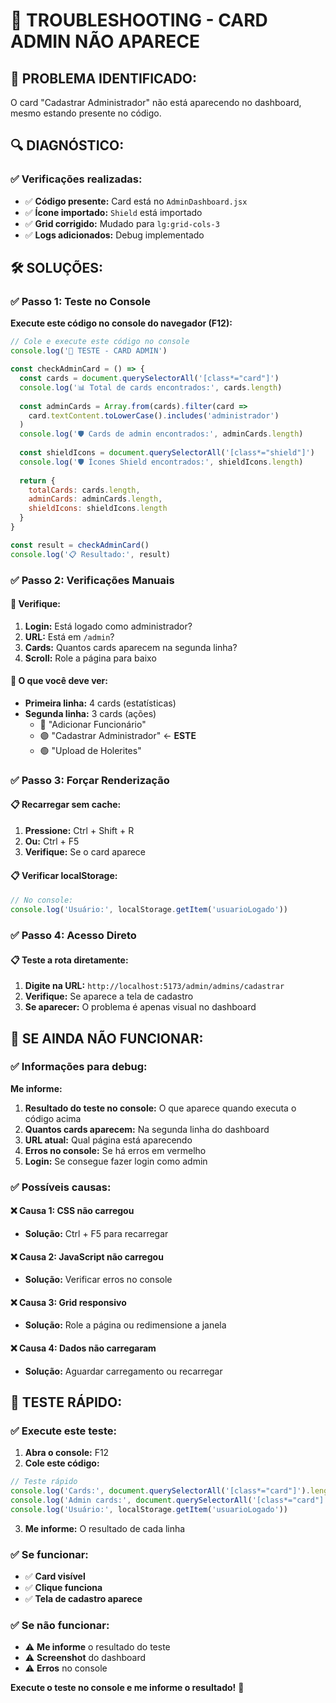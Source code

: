 # 🔧 TROUBLESHOOTING - CARD ADMIN NÃO APARECE

## 🎯 **PROBLEMA IDENTIFICADO:**

O card "Cadastrar Administrador" não está aparecendo no dashboard, mesmo estando presente no código.

## 🔍 **DIAGNÓSTICO:**

### **✅ Verificações realizadas:**
- ✅ **Código presente:** Card está no `AdminDashboard.jsx`
- ✅ **Ícone importado:** `Shield` está importado
- ✅ **Grid corrigido:** Mudado para `lg:grid-cols-3`
- ✅ **Logs adicionados:** Debug implementado

## 🛠️ **SOLUÇÕES:**

### **✅ Passo 1: Teste no Console**

**Execute este código no console do navegador (F12):**

```javascript
// Cole e execute este código no console
console.log('🧪 TESTE - CARD ADMIN')

const checkAdminCard = () => {
  const cards = document.querySelectorAll('[class*="card"]')
  console.log('📊 Total de cards encontrados:', cards.length)
  
  const adminCards = Array.from(cards).filter(card => 
    card.textContent.toLowerCase().includes('administrador')
  )
  console.log('🛡️ Cards de admin encontrados:', adminCards.length)
  
  const shieldIcons = document.querySelectorAll('[class*="shield"]')
  console.log('🛡️ Ícones Shield encontrados:', shieldIcons.length)
  
  return {
    totalCards: cards.length,
    adminCards: adminCards.length,
    shieldIcons: shieldIcons.length
  }
}

const result = checkAdminCard()
console.log('📋 Resultado:', result)
```

### **✅ Passo 2: Verificações Manuais**

#### **📱 Verifique:**
1. **Login:** Está logado como administrador?
2. **URL:** Está em `/admin`?
3. **Cards:** Quantos cards aparecem na segunda linha?
4. **Scroll:** Role a página para baixo

#### **📱 O que você deve ver:**
- **Primeira linha:** 4 cards (estatísticas)
- **Segunda linha:** 3 cards (ações)
  - 🔵 "Adicionar Funcionário"
  - 🟣 "Cadastrar Administrador" ← **ESTE**
  - 🟢 "Upload de Holerites"

### **✅ Passo 3: Forçar Renderização**

#### **📋 Recarregar sem cache:**
1. **Pressione:** Ctrl + Shift + R
2. **Ou:** Ctrl + F5
3. **Verifique:** Se o card aparece

#### **📋 Verificar localStorage:**
```javascript
// No console:
console.log('Usuário:', localStorage.getItem('usuarioLogado'))
```

### **✅ Passo 4: Acesso Direto**

#### **📋 Teste a rota diretamente:**
1. **Digite na URL:** `http://localhost:5173/admin/admins/cadastrar`
2. **Verifique:** Se aparece a tela de cadastro
3. **Se aparecer:** O problema é apenas visual no dashboard

## 🚨 **SE AINDA NÃO FUNCIONAR:**

### **✅ Informações para debug:**

**Me informe:**
1. **Resultado do teste no console:** O que aparece quando executa o código acima
2. **Quantos cards aparecem:** Na segunda linha do dashboard
3. **URL atual:** Qual página está aparecendo
4. **Erros no console:** Se há erros em vermelho
5. **Login:** Se consegue fazer login como admin

### **✅ Possíveis causas:**

#### **❌ Causa 1: CSS não carregou**
- **Solução:** Ctrl + F5 para recarregar

#### **❌ Causa 2: JavaScript não carregou**
- **Solução:** Verificar erros no console

#### **❌ Causa 3: Grid responsivo**
- **Solução:** Role a página ou redimensione a janela

#### **❌ Causa 4: Dados não carregaram**
- **Solução:** Aguardar carregamento ou recarregar

## 🎯 **TESTE RÁPIDO:**

### **✅ Execute este teste:**

1. **Abra o console:** F12
2. **Cole este código:**
```javascript
// Teste rápido
console.log('Cards:', document.querySelectorAll('[class*="card"]').length)
console.log('Admin cards:', document.querySelectorAll('[class*="card"]').length)
console.log('Usuário:', localStorage.getItem('usuarioLogado'))
```
3. **Me informe:** O resultado de cada linha

### **✅ Se funcionar:**
- ✅ **Card visível**
- ✅ **Clique funciona**
- ✅ **Tela de cadastro aparece**

### **✅ Se não funcionar:**
- ⚠️ **Me informe** o resultado do teste
- ⚠️ **Screenshot** do dashboard
- ⚠️ **Erros** no console

**Execute o teste no console e me informe o resultado!** 🔧 